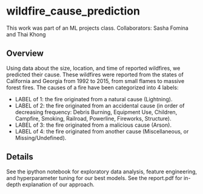 # wildfire_cause_prediction

This work was part of an ML projects class.
Collaborators: Sasha Fomina and Thai Khong

## Overview
Using data about the size, location, and time of reported wildfires, we predicted their cause. 
These wildfires were reported from the states of California and Georgia from 1992 to 2015,
from small flames to massive forest fires. 
The causes of a fire have been categorized into 4 labels:
* LABEL of 1: the fire originated from a natural cause (Lightning).
* LABEL of 2: the fire originated from an accidental cause (in order of decreasing frequency: Debris
Burning, Equipment Use, Children, Campfire, Smoking, Railroad, Powerline, Fireworks, Structure).
* LABEL of 3: the fire originated from a malicious cause (Arson).
* LABEL of 4: the fire originated from another cause (Miscellaneous, or Missing/Undefined).

## Details
See the ipython notebook for exploratory data analysis, feature engineering, and hyperparameter tuning for
our best models. See the report.pdf for in-depth explanation of our approach. 
